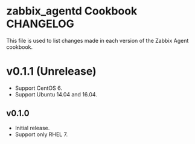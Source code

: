 # zabbix_agentd Cookbook CHANGELOG

This file is used to list changes made in each version of the Zabbix Agent cookbook.

# v0.1.1 (Unrelease)
- Support CentOS 6.
- Support Ubuntu 14.04 and 16.04.

## v0.1.0
- Initial release.
- Support only RHEL 7.
